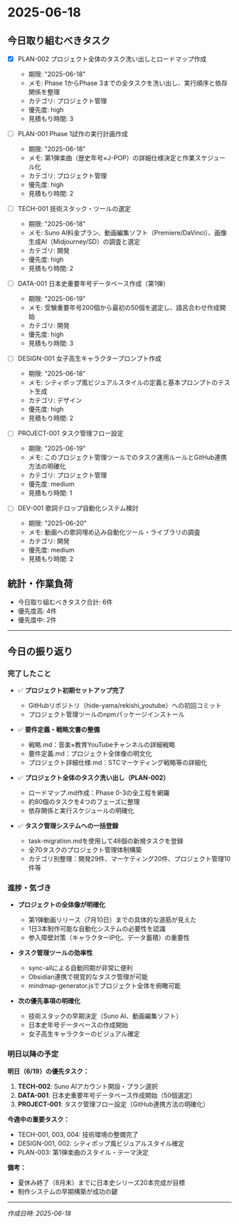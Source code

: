 # 2025-06-18

## 今日取り組むべきタスク

- [x] PLAN-002 プロジェクト全体のタスク洗い出しとロードマップ作成
  - 期限: "2025-06-18"
  - メモ: Phase 1からPhase 3までの全タスクを洗い出し、実行順序と依存関係を整理
  - カテゴリ: プロジェクト管理
  - 優先度: high
  - 見積もり時間: 3

- [ ] PLAN-001 Phase 1試作の実行計画作成
  - 期限: "2025-06-18"
  - メモ: 第1弾楽曲（歴史年号×J-POP）の詳細仕様決定と作業スケジュール化
  - カテゴリ: プロジェクト管理
  - 優先度: high
  - 見積もり時間: 2

- [ ] TECH-001 技術スタック・ツールの選定
  - 期限: "2025-06-18"
  - メモ: Suno AI料金プラン、動画編集ソフト（Premiere/DaVinci）、画像生成AI（Midjourney/SD）の調査と選定
  - カテゴリ: 開発
  - 優先度: high
  - 見積もり時間: 2

- [ ] DATA-001 日本史重要年号データベース作成（第1弾）
  - 期限: "2025-06-19"
  - メモ: 受験重要年号200個から最初の50個を選定し、語呂合わせ作成開始
  - カテゴリ: 開発
  - 優先度: high
  - 見積もり時間: 3

- [ ] DESIGN-001 女子高生キャラクタープロンプト作成
  - 期限: "2025-06-18"
  - メモ: シティポップ風ビジュアルスタイルの定義と基本プロンプトのテスト生成
  - カテゴリ: デザイン
  - 優先度: high
  - 見積もり時間: 2

- [ ] PROJECT-001 タスク管理フロー設定
  - 期限: "2025-06-19"
  - メモ: このプロジェクト管理ツールでのタスク運用ルールとGitHub連携方法の明確化
  - カテゴリ: プロジェクト管理
  - 優先度: medium
  - 見積もり時間: 1

- [ ] DEV-001 歌詞テロップ自動化システム検討
  - 期限: "2025-06-20"
  - メモ: 動画への歌詞埋め込み自動化ツール・ライブラリの調査
  - カテゴリ: 開発
  - 優先度: medium
  - 見積もり時間: 2

## 統計・作業負荷
- 今日取り組むべきタスク合計: 6件
- 優先度高: 4件
- 優先度中: 2件

---

## 今日の振り返り
### 完了したこと

- ✅ **プロジェクト初期セットアップ完了**
  - GitHubリポジトリ（hide-yama/rekishi_youtube）への初回コミット
  - プロジェクト管理ツールのnpmパッケージインストール

- ✅ **要件定義・戦略文書の整備**
  - 戦略.md：音楽×教育YouTubeチャンネルの詳細戦略
  - 要件定義.md：プロジェクト全体像の明文化
  - プロジェクト詳細仕様.md：STCマーケティング戦略等の詳細化

- ✅ **プロジェクト全体のタスク洗い出し（PLAN-002）**
  - ロードマップ.md作成：Phase 0-3の全工程を網羅
  - 約80個のタスクを4つのフェーズに整理
  - 依存関係と実行スケジュールの明確化

- ✅ **タスク管理システムへの一括登録**
  - task-migration.mdを使用して48個の新規タスクを登録
  - 全70タスクのプロジェクト管理体制構築
  - カテゴリ別整理：開発29件、マーケティング20件、プロジェクト管理10件等

### 進捗・気づき

- **プロジェクトの全体像が明確化**
  - 第1弾動画リリース（7月10日）までの具体的な道筋が見えた
  - 1日3本制作可能な自動化システムの必要性を認識
  - 参入障壁対策（キャラクターIP化、データ蓄積）の重要性

- **タスク管理ツールの効率性**
  - sync-allによる自動同期が非常に便利
  - Obsidian連携で視覚的なタスク管理が可能
  - mindmap-generator.jsでプロジェクト全体を俯瞰可能

- **次の優先事項の明確化**
  - 技術スタックの早期決定（Suno AI、動画編集ソフト）
  - 日本史年号データベースの作成開始
  - 女子高生キャラクターのビジュアル確定

### 明日以降の予定

**明日（6/19）の優先タスク：**
1. **TECH-002**: Suno AIアカウント開設・プラン選択
2. **DATA-001**: 日本史重要年号データベース作成開始（50個選定）
3. **PROJECT-001**: タスク管理フロー設定（GitHub連携方法の明確化）

**今週中の重要タスク：**
- TECH-001, 003, 004: 技術環境の整備完了
- DESIGN-001, 002: シティポップ風ビジュアルスタイル確定
- PLAN-003: 第1弾楽曲のスタイル・テーマ決定

**備考：**
- 夏休み終了（8月末）までに日本史シリーズ20本完成が目標
- 制作システムの早期構築が成功の鍵

---
*作成日時: 2025-06-18*